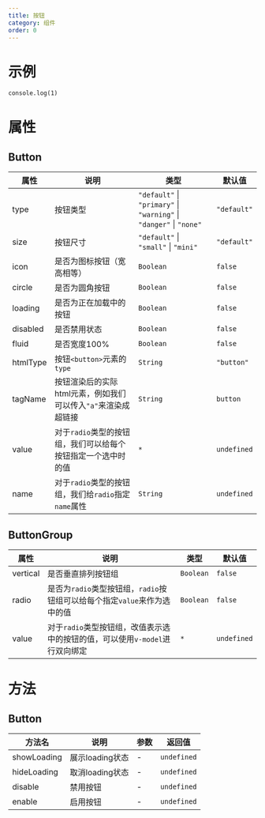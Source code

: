 ```yaml
---
title: 按钮
category: 组件
order: 0
---
```


# 示例

```html
console.log(1)
```


# 属性

## Button

| 属性 | 说明 | 类型 | 默认值 |
| --- | --- | --- | --- |
| type | 按钮类型 | `"default"` &#124; `"primary"` &#124; `"warning"` &#124; `"danger"` &#124; `"none"` | `"default"` |
| size | 按钮尺寸 | `"default"` &#124; `"small"` &#124; `"mini"` | `"default"` |
| icon | 是否为图标按钮（宽高相等）| `Boolean` | `false` |
| circle | 是否为圆角按钮 | `Boolean` | `false` |
| loading | 是否为正在加载中的按钮 | `Boolean` | `false` |
| disabled | 是否禁用状态 | `Boolean` | `false` |
| fluid | 是否宽度100% | `Boolean` | `false` |
| htmlType | 按钮`<button>`元素的`type` | `String` | `"button"` |
| tagName | 按钮渲染后的实际html元素，例如我们可以传入`"a"`来渲染成超链接 | `String` | `button` |
| value | 对于`radio`类型的按钮组，我们可以给每个按钮指定一个选中时的值 | `*` | `undefined` |
| name | 对于`radio`类型的按钮组，我们给`radio`指定`name`属性 | `String` | `undefined` |

## ButtonGroup

| 属性 | 说明 | 类型 | 默认值 |
| --- | --- | --- | --- |
| vertical | 是否垂直排列按钮组 | `Boolean` | `false` |
| radio | 是否为`radio`类型按钮组，`radio`按钮组可以给每个指定`value`来作为选中的值 | `Boolean` | `false` |
| value | 对于`radio`类型按钮组，改值表示选中的按钮的值，可以使用`v-model`进行双向绑定 | `*` | `undefined` |

# 方法

## Button

| 方法名 | 说明 | 参数 | 返回值 |
| --- | --- | --- | --- |
| showLoading | 展示loading状态 | - | `undefined` |
| hideLoading | 取消loading状态 | - | `undefined` |
| disable | 禁用按钮 | - | `undefined` |
| enable | 启用按钮 | - | `undefined` |

